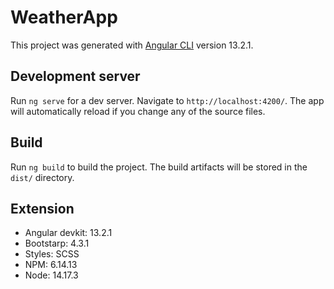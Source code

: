 # WeatherApp

This project was generated with [Angular CLI](https://github.com/angular/angular-cli) version 13.2.1.

## Development server

Run `ng serve` for a dev server. Navigate to `http://localhost:4200/`. The app will automatically reload if you change any of the source files.

## Build

Run `ng build` to build the project. The build artifacts will be stored in the `dist/` directory.

## Extension

- Angular devkit: 13.2.1
- Bootstarp: 4.3.1
- Styles: SCSS
- NPM: 6.14.13
- Node: 14.17.3
